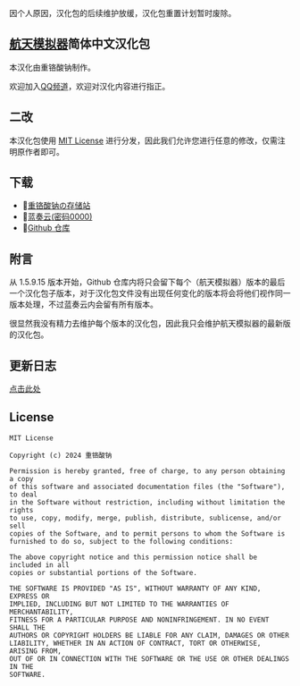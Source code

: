 因个人原因，汉化包的后续维护放缓，汉化包重置计划暂时废除。

## [航天模拟器](https://www.spaceflightsimulator.com/)简体中文汉化包

本汉化由重铬酸钠制作。

欢迎加入[QQ频道](https://pd.qq.com/s/fmn80df6s)，欢迎对汉化内容进行指正。

## 二改

本汉化包使用 [MIT License](#license) 进行分发，因此我们允许您进行任意的修改，仅需注明原作者即可。

## 下载

 * 🔗[重铬酸钠の存储站](https://alist.na2cr2o7.icu/SpaceflightSimulator_CNlang)
 * 🔗[蓝奏云(密码0000)](https://thenight.lanzoue.com/b0559q3yd)  
 * 🔗[Github 仓库](https://github.com/sTheNight/Spaceflight-Simulator-CNlang)

## 附言

从 1.5.9.15 版本开始，Github 仓库内将只会留下每个（航天模拟器）版本的最后一个汉化包子版本，对于汉化包文件没有出现任何变化的版本将会将他们视作同一版本处理，不过蓝奏云内会留有所有版本。

很显然我没有精力去维护每个版本的汉化包，因此我只会维护航天模拟器的最新版的汉化包。

## 更新日志

[点击此处](https://sfscn.sthenight.top/changelog)

## License

```
MIT License

Copyright (c) 2024 重铬酸钠

Permission is hereby granted, free of charge, to any person obtaining a copy
of this software and associated documentation files (the "Software"), to deal
in the Software without restriction, including without limitation the rights
to use, copy, modify, merge, publish, distribute, sublicense, and/or sell
copies of the Software, and to permit persons to whom the Software is
furnished to do so, subject to the following conditions:

The above copyright notice and this permission notice shall be included in all
copies or substantial portions of the Software.

THE SOFTWARE IS PROVIDED "AS IS", WITHOUT WARRANTY OF ANY KIND, EXPRESS OR
IMPLIED, INCLUDING BUT NOT LIMITED TO THE WARRANTIES OF MERCHANTABILITY,
FITNESS FOR A PARTICULAR PURPOSE AND NONINFRINGEMENT. IN NO EVENT SHALL THE
AUTHORS OR COPYRIGHT HOLDERS BE LIABLE FOR ANY CLAIM, DAMAGES OR OTHER
LIABILITY, WHETHER IN AN ACTION OF CONTRACT, TORT OR OTHERWISE, ARISING FROM,
OUT OF OR IN CONNECTION WITH THE SOFTWARE OR THE USE OR OTHER DEALINGS IN THE
SOFTWARE.
```